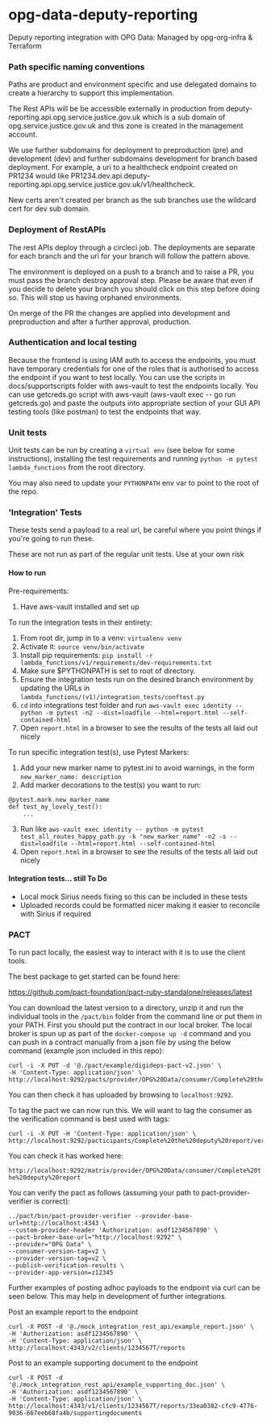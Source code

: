 # opg-data-deputy-reporting
Deputy reporting integration with OPG Data: Managed by opg-org-infra &amp; Terraform

### Path specific naming conventions

Paths are product and environment specific and use delegated domains to create a hierarchy
to support this implementation.

The Rest APIs will be be accessible externally in production from
deputy-reporting.api.opg.service.justice.gov.uk which is a
sub domain of opg.service.justice.gov.uk and this zone is created in the
management account.

We use further subdomains for deployment to preproduction (pre) and development (dev) and
further subdomains development for branch based deployment. For example, a uri to a
healthcheck endpoint created on PR1234 would like
PR1234.dev.api.deputy-reporting.api.opg.service.justice.gov.uk/v1/healthcheck.

New certs aren't created per branch as the sub branches use the wildcard cert for dev sub domain.

### Deployment of RestAPIs

The rest APIs deploy through a circleci job. The deployments are separate for each branch
and the uri for your branch will follow the pattern above.

The environment is deployed on a push to a branch and to raise a PR, you must
pass the branch destroy approval step. Please be aware that even if you decide to delete
your branch you should click on this step before doing so. This will stop us having orphaned
environments.

On merge of the PR the changes are applied into development and preproduction and after
a further approval, production.

### Authentication and local testing

Because the frontend is using IAM auth to access the endpoints, you must have temporary
credentials for one of the roles that is authorised to access the endpoint if you want to
test locally. You can use the scripts in docs/supportscripts folder with aws-vault to test the
endpoints locally. You can use getcreds.go script with aws-vault (aws-vault exec <your-profile> --
go run getcreds.go) and paste the outputs into appropriate section
of your GUI API testing tools (like postman) to test the endpoints that way.

### Unit tests

Unit tests can be run by creating a `virtual env` (see below for some instructions), installing the test requirements
and running `python -m pytest lambda_functions` from the root directory.

You may also need to update your `PYTHONPATH` env var to point to the root of the repo.

### 'Integration' Tests

These tests send a payload to a real url, be careful where you point things if you're going to run these.

These are not run as part of the regular unit tests. Use at your own risk

#### How to run

Pre-requirements:

1) Have aws-vault installed and set up

To run the integration tests in their entirety:

1) From root dir, jump in to a venv: `virtualenv venv`
2) Activate it: `source venv/bin/activate`
3) Install pip requirements: `pip install -r lambda_functions/v1/requirements/dev-requirements.txt`
4) Make sure $PYTHONPATH is set to root of directory.
5) Ensure the integration tests run on the desired branch environment by updating the URLs in `lambda_functions/(v1)/integration_tests/conftest.py`
6) `cd` into integrations test folder and run `aws-vault exec identity -- python -m pytest -n2 --dist=loadfile --html=report.html --self-contained-html`
7) Open `report.html` in a browser to see the results of the tests all laid out nicely

To run specific integration test(s), use Pytest Markers:

1) Add your new marker name to pytest.ini to avoid warnings, in the form `new_marker_name: description`
2) Add marker decorations to the test(s) you want to run:

```
@pytest.mark.new_marker_name
def test_my_lovely_test():
    ...
```

3)  Run like `aws-vault exec identity -- python -m pytest test_all_routes_happy_path.py -k "new_marker_name" -n2 -s --dist=loadfile --html=report.html --self-contained-html`
4) Open `report.html` in a browser to see the results of the tests all laid out nicely

#### Integration tests... still To Do

* Local mock Sirius needs fixing so this can be included in these tests
* Uploaded records could be formatted nicer making it easier to reconcile with Sirius if required

### PACT

To run pact locally, the easiest way to interact with it is to use the client tools.

The best package to get started can be found here:

https://github.com/pact-foundation/pact-ruby-standalone/releases/latest

You can download the latest version to a directory, unzip it and run the individual tools
in the `/pact/bin` folder from the command line or put them in your PATH.
First you should put the contract in our local broker. The local broker is spun up as part
of the `docker-compose up -d` command and you can push in a contract manually from a json file
by using the below command (example json included in this repo):

```
curl -i -X PUT -d '@./pact/example/digideps-pact-v2.json' \
-H 'Content-Type: application/json' \
http://localhost:9292/pacts/provider/OPG%20Data/consumer/Complete%20the%20deputy%20report/version/x12345
```

You can then check it has uploaded by browsing to `localhost:9292`.

To tag the pact we can now run this. We will want to tag the consumer as
the verification command is best used with tags:

```
curl -i -X PUT -H 'Content-Type: application/json' \
http://localhost:9292/pacticipants/Complete%20the%20deputy%20report/versions/x12345/tags/v2
```

You can check it has worked here:

`http://localhost:9292/matrix/provider/OPG%20Data/consumer/Complete%20the%20deputy%20report`

You can verify the pact as follows (assuming your path to pact-provider-verifier is correct):

```
../pact/bin/pact-provider-verifier --provider-base-url=http://localhost:4343 \
--custom-provider-header 'Authorization: asdf1234567890' \
--pact-broker-base-url="http://localhost:9292" \
--provider="OPG Data" \
--consumer-version-tag=v2 \
--provider-version-tag=v2 \
--publish-verification-results \
--provider-app-version=z12345
```

Further examples of posting adhoc payloads to the endpoint via curl can be seen below.
This may help in development of further integrations.

Post an example report to the endpoint

```
curl -X POST -d '@./mock_integration_rest_api/example_report.json' \
-H 'Authorization: asdf1234567890' \
-H 'Content-Type: application/json' \
http://localhost:4343/v2/clients/1234567T/reports
```

Post to an example supporting document to the endpoint

```
curl -X POST -d '@./mock_integration_rest_api/example_supporting_doc.json' \
-H 'Authorization: asdf1234567890' \
-H 'Content-Type: application/json' \
http://localhost:4343/v1/clients/1234567T/reports/33ea0382-cfc9-4776-9036-667eeb68fa4b/supportingdocuments
```
